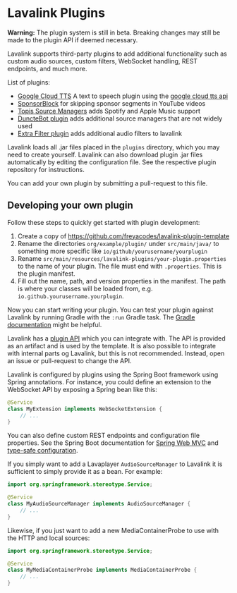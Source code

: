 # Lavalink Plugins
**Warning:** The plugin system is still in beta. Breaking changes may still be made to the plugin API if deemed necessary.

Lavalink supports third-party plugins to add additional functionality such as custom audio sources, custom filters,
WebSocket handling, REST endpoints, and much more. 

List of plugins:
- [Google Cloud TTS](https://github.com/DuncteBot/tts-plugin) A text to speech plugin using the [google cloud tts api](https://cloud.google.com/text-to-speech/docs)
- [SponsorBlock](https://github.com/Topis-Lavalink-Plugins/Sponsorblock-Plugin) for skipping sponsor segments in YouTube videos
- [Topis Source Managers](https://github.com/Topis-Lavalink-Plugins/Topis-Source-Managers-Plugin) adds Spotify and Apple Music support
- [DuncteBot plugin](https://github.com/DuncteBot/skybot-lavalink-plugin) adds additional source managers that are not widely used
- [Extra Filter plugin](https://github.com/rohank05/lavalink-filter-plugin) adds additional audio filters to lavalink

Lavalink loads all .jar files placed in the `plugins` directory, which you may need to create yourself. Lavalink can
also download plugin .jar files automatically by editing the configuration file. See the respective plugin repository
for instructions.

You can add your own plugin by submitting a pull-request to this file.

## Developing your own plugin
Follow these steps to quickly get started with plugin development:
1. Create a copy of https://github.com/freyacodes/lavalink-plugin-template
2. Rename the directories `org/example/plugin/` under `src/main/java/` to something more specific like
`io/github/yourusername/yourplugin`
3. Rename `src/main/resources/lavalink-plugins/your-plugin.properties` to the name of your plugin. The file must end
with `.properties`. This is the plugin manifest.
4. Fill out the name, path, and version properties in the manifest. The path is where your classes will be loaded from,
e.g. `io.github.yourusername.yourplugin`.

Now you can start writing your plugin. You can test your plugin against Lavalink by running Gradle with the
`:run` Gradle task. The [Gradle documentation](https://docs.gradle.org/current/userguide/userguide.html) might be helpful.

Lavalink has a [plugin API](plugin-api/src/main/java/dev/arbjerg/lavalink/api) which you can integrate with. The API is
provided as an artifact and is used by the template. It is also possible to integrate with internal parts og Lavalink,
but this is not recommended. Instead, open an issue or pull-request to change the API.

Lavalink is configured by plugins using the Spring Boot framework using Spring annotations. For instance, you could define
an extension to the WebSocket API by exposing a Spring bean like this:

```java
@Service
class MyExtension implements WebSocketExtension {
    // ...
} 
```

You can also define custom REST endpoints and configuration file properties. See the Spring Boot documentation for
[Spring Web MVC](https://docs.spring.io/spring-boot/docs/current/reference/htmlsingle/#web.servlet) and
[type-safe configuration](https://docs.spring.io/spring-boot/docs/current/reference/htmlsingle/#features.external-config.typesafe-configuration-properties).

If you simply want to add a Lavaplayer `AudioSourceManager` to Lavalink it is sufficient to simply provide it as a bean.
For example:

```java
import org.springframework.stereotype.Service;

@Service
class MyAudioSourceManager implements AudioSourceManager {
    // ...
} 
```

Likewise, if you just want to add a new MediaContainerProbe to use with the HTTP and local sources:

```java
import org.springframework.stereotype.Service;

@Service
class MyMediaContainerProbe implements MediaContainerProbe {
    // ...
} 
```
